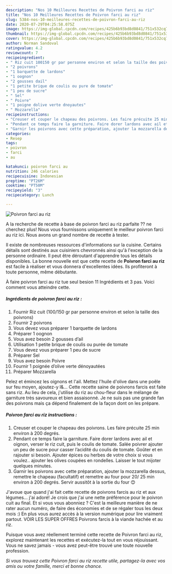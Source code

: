 ```yaml
---
description: "Nos 10 Meilleures Recettes de Poivron farci au riz"
title: "Nos 10 Meilleures Recettes de Poivron farci au riz"
slug: 5384-nos-10-meilleures-recettes-de-poivron-farci-au-riz
date: 2020-07-29T04:25:58.075Z
image: https://img-global.cpcdn.com/recipes/425b6b93bd8d0841/751x532cq70/poivron-farci-au-riz-photo-principale-de-la-recette.jpg
thumbnail: https://img-global.cpcdn.com/recipes/425b6b93bd8d0841/751x532cq70/poivron-farci-au-riz-photo-principale-de-la-recette.jpg
cover: https://img-global.cpcdn.com/recipes/425b6b93bd8d0841/751x532cq70/poivron-farci-au-riz-photo-principale-de-la-recette.jpg
author: Norman Sandoval
ratingvalue: 4.2
reviewcount: 7
recipeingredient:
- " Riz cuit 100150 gr par personne environ et selon la taille des poivrons"
- "2 poivrons"
- "1 barquette de lardons"
- "1 oognon"
- "2 gousses dail"
- "1 petite brique de coulis ou pure de tomate"
- "1 peu de sucre"
- " Sel"
- " Poivre"
- "1 poigne dolive verte dnoyautes"
- " Mozzarella"
recipeinstructions:
- "Creuser et couper le chapeau des poivrons. Les faire précuite 25 min environ à 200 degrés."
- "Pendant ce temps faire la garniture. Faire dorer lardons avec ail et oignon, verser le riz cuit, puis le coulis de tomate. Salée poivrer ajouter un peu de sucre pour casser l’acidité du coulis de tomate. Goûter et en rajouter si besoin. Ajouter épices ou herbes de votre choix si vous voulez.. ajouter les olives coupées en rondelles. Laisser le tout mijoter quelques minutes."
- "Garnir les poivrons avec cette préparation, ajouter la mozzarella dessus, remettre le chapeau (facultatif) et remettre au four pour 20/ 25 min environ à 200 degrés. Servir aussitôt à la sortie du four 😊"
categories:
- Resep
tags:
- poivron
- farci
- au

katakunci: poivron farci au 
nutrition: 246 calories
recipecuisine: Indonesian
preptime: "PT26M"
cooktime: "PT50M"
recipeyield: "3"
recipecategory: Lunch

---
```



![Poivron farci au riz](https://img-global.cpcdn.com/recipes/425b6b93bd8d0841/751x532cq70/poivron-farci-au-riz-photo-principale-de-la-recette.jpg)

A la recherche de recette à base de poivron farci au riz parfaite ?? ne cherchez plus! Nous vous fournissons uniquement le meilleur poivron farci au riz ici. Nous avons un grand nombre de recette à tester.

Il existe de nombreuses ressources d'informations sur la cuisine. Certains détails sont destinés aux cuisiniers chevronnés ainsi qu'à l'exception de la personne ordinaire. Il peut être déroutant d'apprendre tous les détails disponibles. La bonne nouvelle est que cette recette de <strong> Poivron farci au riz </strong> est facile à réaliser et vous donnera d'excellentes idées. Ils profiteront à toute personne, même débutante.

<!--inarticleads1-->

À faire poivron farci au riz tue seul besion 11 Ingrédients et 3 pas. Voici comment vous atteindre cette.

##### Ingrédients de poivron farci au riz :

1. Fournir  Riz cuit (100/150 gr par personne environ et selon la taille des poivrons)
1. Fournir 2 poivrons
1. Vous devez vous préparer 1 barquette de lardons
1. Préparer 1 oognon
1. Vous avez besoin 2 gousses d’ail
1. Utilisation 1 petite brique de coulis ou purée de tomate
1. Vous devez vous préparer 1 peu de sucre
1. Préparer  Sel
1. Vous avez besoin  Poivre
1. Fournir 1 poignée d’olive verte dénoyautées
1. Préparer  Mozzarella


Pelez et émincez les oignons et l&#39;ail. Mettez l&#39;huile d&#39;olive dans une poêle sur feu moyen, ajoutez-y l&amp;… Cette recette saine de poivrons farcis est faite sans riz. Au lieu de cela, j&#39;utilise du riz au chou-fleur dans le mélange de garniture très savoureux et bien assaisonné. Je ne suis pas une grande fan des poivrons mais ça dépend finalement de la façon dont on les prépare. 

<!--inarticleads2-->

##### Poivron farci au riz instructions :

1. Creuser et couper le chapeau des poivrons. Les faire précuite 25 min environ à 200 degrés.
1. Pendant ce temps faire la garniture. Faire dorer lardons avec ail et oignon, verser le riz cuit, puis le coulis de tomate. Salée poivrer ajouter un peu de sucre pour casser l’acidité du coulis de tomate. Goûter et en rajouter si besoin. Ajouter épices ou herbes de votre choix si vous voulez.. ajouter les olives coupées en rondelles. Laisser le tout mijoter quelques minutes.
1. Garnir les poivrons avec cette préparation, ajouter la mozzarella dessus, remettre le chapeau (facultatif) et remettre au four pour 20/ 25 min environ à 200 degrés. Servir aussitôt à la sortie du four 😊


J&#39;avoue que quand j&#39;ai fait cette recette de poivrons farcis au riz et aux légumes… j&#39;ai adoré! Je crois que j&#39;ai une nette préférence pour le poivron cuit au final. Et si vous vous abonniez ? C&#39;est la meilleure manière de ne rater aucun numéro, de faire des économies et de se régaler tous les deux mois :) En plus vous aurez accès à la version numérique pour lire vraiment partout. VOIR LES SUPER OFFRES Poivrons farcis à la viande hachée et au riz. 

<!--inarticleads1-->

<p>
Puisque vous avez réellement terminé cette recette de Poivron farci au riz, explorez maintenant les recettes et exécutez-la tout en vous réjouissant. Vous ne savez jamais - vous avez peut-être trouvé une toute nouvelle profession.
</p>

<p>
<i>Si vous trouvez cette Poivron farci au riz recette utile, partagez-la avec vos amis ou votre famille, merci et bonne chance.</i>
</p>
